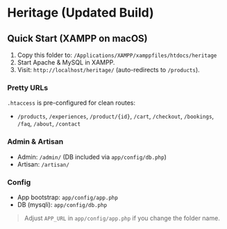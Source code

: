 # Heritage (Updated Build)

## Quick Start (XAMPP on macOS)
1. Copy this folder to: `/Applications/XAMPP/xamppfiles/htdocs/heritage`
2. Start Apache & MySQL in XAMPP.
3. Visit: `http://localhost/heritage/` (auto-redirects to `/products`).

### Pretty URLs
`.htaccess` is pre-configured for clean routes:
- `/products`, `/experiences`, `/product/{id}`, `/cart`, `/checkout`, `/bookings`, `/faq`, `/about`, `/contact`

### Admin & Artisan
- Admin: `/admin/` (DB included via `app/config/db.php`)
- Artisan: `/artisan/`

### Config
- App bootstrap: `app/config/app.php`
- DB (mysqli): `app/config/db.php`

> Adjust `APP_URL` in `app/config/app.php` if you change the folder name.
